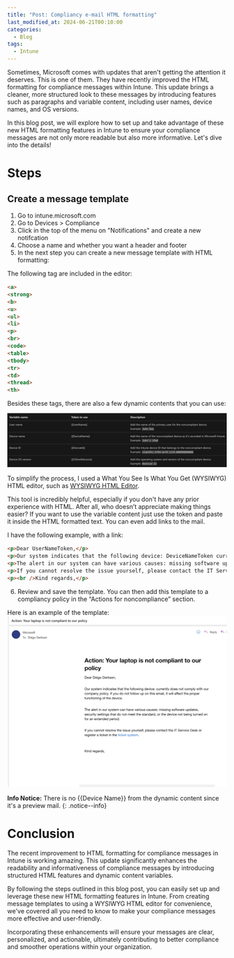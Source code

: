 ```yaml
---
title: "Post: Compliancy e-mail HTML formatting"
last_modified_at: 2024-06-21T00:10:00
categories:
  - Blog
tags:
  - Intune
---
```


Sometimes, Microsoft comes with updates that aren't getting the attention it deserves. This is one of them. They have recently improved the HTML formatting for compliance messages within Intune. This update brings a cleaner, more structured look to these messages by introducing features such as paragraphs and variable content, including user names, device names, and OS versions.

In this blog post, we will explore how to set up and take advantage of these new HTML formatting features in Intune to ensure your compliance messages are not only more readable but also more informative. Let's dive into the details!


# Steps

## Create a message template

1. Go to intune.microsoft.com
2. Go to Devices > Compliance
3. Click in the top of the menu on "Notifications" and create a new notifcation
4. Choose a name and whether you want a header and footer
5. In the next step you can create a new message template with HTML formatting:  

  The following tag are included in the editor:

  ```HTML
  <a>
  <strong>
  <b>
  <u>
  <ul>
  <li>
  <p>
  <br>
  <code>
  <table>
  <tbody>
  <tr>
  <td>
  <thread>
  <th>
  ```

  Besides these tags, there are also a few dynamic contents that you can use:  

  ![Table of variable content](/assets/images/Compliancy-e-mail-HTML-formatting/Table-VarCont-Tokens.png)

  To simplify the process, I used a What You See Is What You Get (WYSIWYG) HTML editor, such as [WYSIWYG HTML Editor](https://wysiwyghtml.com/). 

  This tool is incredibly helpful, especially if you don't have any prior experience with HTML. After all, who doesn’t appreciate making things easier? If you want to use the variable content just use the token and paste it inside the HTML formatted text. You can even add links to the mail.

  I have the following example, with a link:

  ```HTML
  <p>Dear UserNameToken,</p>
  <p>Our system indicates that the following device: DeviceNameToken currently does not comply with our company policy. If you do not follow up on this email, it will affect the proper functioning of the device.</p>
  <p>The alert in our system can have various causes: missing software updates, security settings that do not meet the standard, or the device not being turned on for an extended period.</p>
  <p>If you cannot resolve the issue yourself, please contact the IT Service Desk or register a ticket in the <a href="https://LinktoTicketSystem.com">ticket system</a>.</p>
  <p><br />Kind regards,</p>
  ```

6. Review and save the template. You can then add this template to a compliancy policy in the “Actions for noncompliance” section.  

Here is an example of the template:
![Template example](/assets/images/Compliancy-e-mail-HTML-formatting/HTML_Formatting_Example_email.png)

**Info Notice:** There is no {{Device Name}} from the dynamic content since it's a preview mail.
{: .notice--info}

# Conclusion

The recent improvement to HTML formatting for compliance messages in Intune is working amazing. This update significantly enhances the readability and informativeness of compliance messages by introducing structured HTML features and dynamic content variables.

By following the steps outlined in this blog post, you can easily set up and leverage these new HTML formatting features in Intune. From creating message templates to using a WYSIWYG HTML editor for convenience, we've covered all you need to know to make your compliance messages more effective and user-friendly.

Incorporating these enhancements will ensure your messages are clear, personalized, and actionable, ultimately contributing to better compliance and smoother operations within your organization.